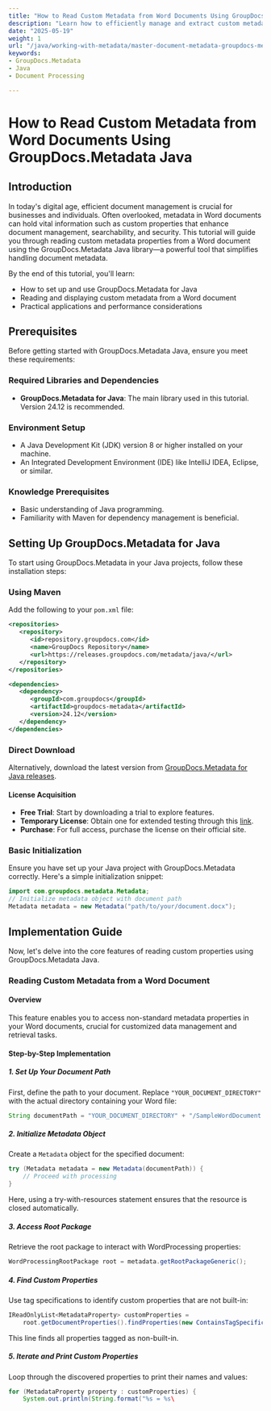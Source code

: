 ```yaml
---
title: "How to Read Custom Metadata from Word Documents Using GroupDocs.Metadata Java"
description: "Learn how to efficiently manage and extract custom metadata properties from Word documents using the powerful GroupDocs.Metadata Java library. Enhance document searchability and security."
date: "2025-05-19"
weight: 1
url: "/java/working-with-metadata/master-document-metadata-groupdocs-metadata-java/"
keywords:
- GroupDocs.Metadata
- Java
- Document Processing

---
```



# How to Read Custom Metadata from Word Documents Using GroupDocs.Metadata Java

## Introduction

In today's digital age, efficient document management is crucial for businesses and individuals. Often overlooked, metadata in Word documents can hold vital information such as custom properties that enhance document management, searchability, and security. This tutorial will guide you through reading custom metadata properties from a Word document using the GroupDocs.Metadata Java library—a powerful tool that simplifies handling document metadata.

By the end of this tutorial, you'll learn:
- How to set up and use GroupDocs.Metadata for Java
- Reading and displaying custom metadata from a Word document
- Practical applications and performance considerations

## Prerequisites

Before getting started with GroupDocs.Metadata Java, ensure you meet these requirements:

### Required Libraries and Dependencies
- **GroupDocs.Metadata for Java**: The main library used in this tutorial. Version 24.12 is recommended.
  

### Environment Setup
- A Java Development Kit (JDK) version 8 or higher installed on your machine.
- An Integrated Development Environment (IDE) like IntelliJ IDEA, Eclipse, or similar.

### Knowledge Prerequisites
- Basic understanding of Java programming.
- Familiarity with Maven for dependency management is beneficial.

## Setting Up GroupDocs.Metadata for Java

To start using GroupDocs.Metadata in your Java projects, follow these installation steps:

### Using Maven

Add the following to your `pom.xml` file:
```xml
<repositories>
   <repository>
      <id>repository.groupdocs.com</id>
      <name>GroupDocs Repository</name>
      <url>https://releases.groupdocs.com/metadata/java/</url>
   </repository>
</repositories>

<dependencies>
   <dependency>
      <groupId>com.groupdocs</groupId>
      <artifactId>groupdocs-metadata</artifactId>
      <version>24.12</version>
   </dependency>
</dependencies>
```

### Direct Download
Alternatively, download the latest version from [GroupDocs.Metadata for Java releases](https://releases.groupdocs.com/metadata/java/).

#### License Acquisition
- **Free Trial**: Start by downloading a trial to explore features.
- **Temporary License**: Obtain one for extended testing through this [link](https://purchase.groupdocs.com/temporary-license/).
- **Purchase**: For full access, purchase the license on their official site.

### Basic Initialization
Ensure you have set up your Java project with GroupDocs.Metadata correctly. Here's a simple initialization snippet:
```java
import com.groupdocs.metadata.Metadata;
// Initialize metadata object with document path
Metadata metadata = new Metadata("path/to/your/document.docx");
```

## Implementation Guide

Now, let's delve into the core features of reading custom properties using GroupDocs.Metadata Java.

### Reading Custom Metadata from a Word Document

#### Overview
This feature enables you to access non-standard metadata properties in your Word documents, crucial for customized data management and retrieval tasks.

#### Step-by-Step Implementation
##### 1. Set Up Your Document Path
First, define the path to your document. Replace `"YOUR_DOCUMENT_DIRECTORY"` with the actual directory containing your Word file:
```java
String documentPath = "YOUR_DOCUMENT_DIRECTORY" + "/SampleWordDocument.docx";
```
##### 2. Initialize Metadata Object
Create a `Metadata` object for the specified document:
```java
try (Metadata metadata = new Metadata(documentPath)) {
    // Proceed with processing
}
```
Here, using a try-with-resources statement ensures that the resource is closed automatically.
##### 3. Access Root Package
Retrieve the root package to interact with WordProcessing properties:
```java
WordProcessingRootPackage root = metadata.getRootPackageGeneric();
```
##### 4. Find Custom Properties
Use tag specifications to identify custom properties that are not built-in:
```java
IReadOnlyList<MetadataProperty> customProperties = 
    root.getDocumentProperties().findProperties(new ContainsTagSpecification(Tags.getDocument().getBuiltIn()).not());
```
This line finds all properties tagged as non-built-in.
##### 5. Iterate and Print Custom Properties
Loop through the discovered properties to print their names and values:
```java
for (MetadataProperty property : customProperties) {
    System.out.println(String.format("%s = %s\
